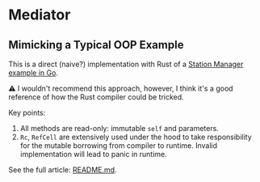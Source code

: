 # Mediator

## Mimicking a Typical OOP Example

This is a direct (naive?) implementation with Rust of a [Station Manager example in Go][4].

⚠ I wouldn't recommend this approach, however, I think it's a good reference of how the Rust compiler could be tricked.

Key points:

1. All methods are read-only: immutable `self` and parameters.
2. `Rc`, `RefCell` are extensively used under the hood to take responsibility for the mutable borrowing from compiler to runtime. Invalid implementation will lead to panic in runtime.

See the full article: [README.md](../README.md).

[4]: https://refactoring.guru/design-patterns/mediator/go/example